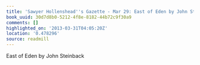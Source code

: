 ```yaml
---
title: 'Sawyer Hollenshead''s Gazette - Mar 29: East of Eden by John Steinback'
book_uuid: 30d7d8b0-5212-4f8e-8182-44b72c9f30a9
comments: []
highlighted_on: '2013-03-31T04:05:20Z'
location: '0.478296'
source: readmill
---
```


East of Eden by John Steinback